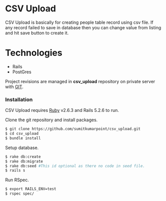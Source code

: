 # CSV Upload

CSV Upload is basically for creating people table record using csv file. If any record failed to save in database then you can change value from listing and hit save button to create it.

# Technologies
- Rails
- PostGres

Project revisions are managed in **csv_upload** repository on private server with [GIT]( https://github.com/sumitkumarpoint/csv_upload.git ).

### Installation


CSV Upload requires [Ruby](https://www.ruby-lang.org/en/documentation/installation/) v2.6.3  and Rails 5.2.6 to run.


Clone the git repository and install packages.
```sh
$ git clone https://github.com/sumitkumarpoint/csv_upload.git
$ cd csv_upload
$ bundle install
```
Setup database.
```sh
$ rake db:create
$ rake db:migrate
$ rake db:seed #This id optional as there no code in seed file.
$ rails s
```
Run RSpec.
```sh
$ export RAILS_ENV=test
$ rspec spec/
```
